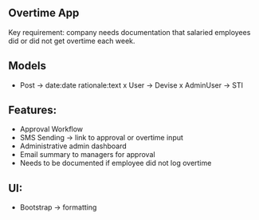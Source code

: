 ## Overtime App

Key requirement: company needs documentation that salaried employees did or did not get overtime each week.

## Models
- Post -> date:date rationale:text
x User -> Devise
x AdminUser -> STI

## Features:
- Approval Workflow
- SMS Sending -> link to approval or overtime input
- Administrative admin dashboard
- Email summary to managers for approval
- Needs to be documented if employee did not log overtime

## UI:
- Bootstrap -> formatting
